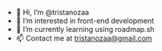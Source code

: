 - 👋 Hi, I’m @tristanozaa
- 👀 I’m interested in front-end development
- 🌱 I’m currently learning using roadmap.sh
- 📫 Contact me at tristanozaa@gmail.com
